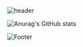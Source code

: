 ![header](https://capsule-render.vercel.app/api?type=waving&color=auto&height=300&section=header&text=Welcome&desc=Jimin%20GitHub%20profile&descAlignY=63&descAlign=65&fontSize=90)
<!--
**Jimin0605/Jimin0605** is a ✨ _special_ ✨ repository because its `README.md` (this file) appears on your GitHub profile.

Here are some ideas to get you started:

- 🔭 I’m currently working on ...
- 🌱 I’m currently learning ...
- 👯 I’m looking to collaborate on ...
- 🤔 I’m looking for help with ...
- 💬 Ask me about ...
- 📫 How to reach me: ...
- 😄 Pronouns: ...
- ⚡ Fun fact: ...
-->
![Anurag's GitHub stats](https://github-readme-stats.vercel.app/api?username=Jimin0605&show_icons=true&theme=radical)

![Footer](https://capsule-render.vercel.app/api?type=waving&color=auto&height=200&section=footer)
